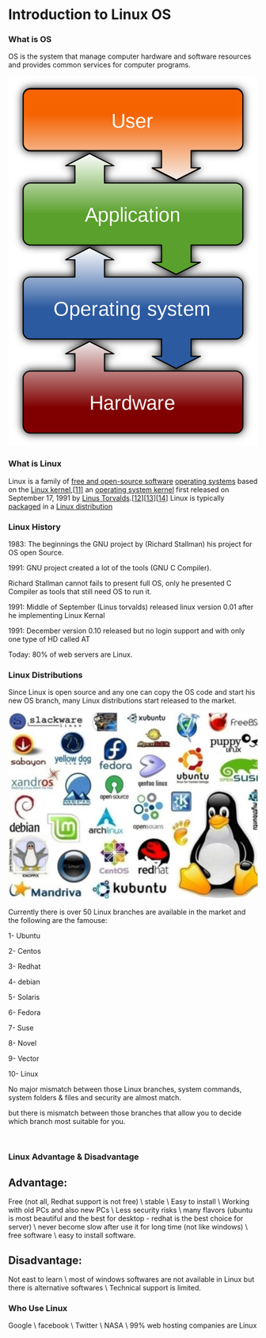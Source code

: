 # Introduction to Linux OS

### What is OS
OS is the system that manage computer hardware and software resources and provides common services for computer programs.

![OS](https://github.com/bassammannaa/Ubuntu-Training/blob/master/Introduction/1200px-Operating_system_placement.svg.png)


### What is Linux

Linux is a family of [free and open-source software](https://en.wikipedia.org/wiki/Free_and_open-source_software) [operating systems](https://en.wikipedia.org/wiki/Operating_system) based on the [Linux kernel](https://en.wikipedia.org/wiki/Linux_kernel),[[11\]](https://en.wikipedia.org/wiki/Linux#cite_note-13) an [operating system kernel](https://en.wikipedia.org/wiki/Kernel_(computing)) first released on September 17, 1991 by [Linus Torvalds](https://en.wikipedia.org/wiki/Linus_Torvalds).[[12\]](https://en.wikipedia.org/wiki/Linux#cite_note-14)[[13\]](https://en.wikipedia.org/wiki/Linux#cite_note-15)[[14\]](https://en.wikipedia.org/wiki/Linux#cite_note-16) Linux is typically [packaged](https://en.wikipedia.org/wiki/Package_manager) in a [Linux distribution](https://en.wikipedia.org/wiki/Linux_distribution) 





### Linux History

1983: The beginnings the GNU project by (Richard Stallman) his project for OS open Source.

1991: GNU project created a lot of the tools (GNU C Compiler).

Richard Stallman cannot fails to present full OS, only he presented C Compiler as tools that still need OS to run it.



1991: Middle of September (Linus torvalds) released linux version 0.01 after he implementing Linux Kernal 

1991: December version 0.10 released but no login support and with only one type of HD called AT

Today: 80% of web servers are Linux.



### Linux Distributions

Since Linux is open source and any one can copy the OS code and start his new OS branch, many Linux distributions start released to the market.

![Linux Distributions](https://github.com/bassammannaa/Ubuntu-Training/blob/master/Introduction/Linux_Branches.jpg)


Currently there is over 50 Linux branches are available in the market and the following are the famouse:

1- Ubuntu

2- Centos

3- Redhat

4- debian

5- Solaris

6- Fedora

7- Suse

8- Novel

9- Vector

10- Linux

No major mismatch between those Linux branches, system commands, system folders & files and security are almost match.

but there is mismatch between those branches that allow you to decide which branch most suitable for you.

​      



### Linux Advantage & Disadvantage

## Advantage:

Free (not all, Redhat support is not free) \ stable \ Easy to install \ Working with old PCs and also new PCs \ Less security risks \ many flavors (ubuntu is most beautiful and the best for desktop - redhat is the best choice for server) \ never become slow after use it for long time (not like windows) \  free software \ easy to install software.

## Disadvantage:

Not east to learn \ most of windows softwares are not available in Linux but there is alternative softwares \ Technical support is limited.



### Who Use Linux

Google \ facebook \ Twitter \ NASA \ 99% web hosting companies are Linux

